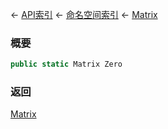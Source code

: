 ← [API索引](Api-Index) ← [命名空间索引](Namespace-Index) ← [Matrix](VRageMath.Matrix)

### 概要

```csharp
public static Matrix Zero
```

### 返回

[Matrix](VRageMath.Matrix)

